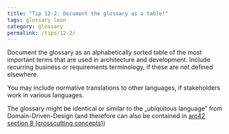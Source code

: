 ```yaml
---
title: "Tip 12-2: Document the glossary as a table!"
tags: glossary lean
category: glossary
permalink: /tips/12-2/
---
```

Document the glossary as an alphabetically sorted table of the most important terms
that are used in architecture and development. Include recurring business or requirements
terminology, if these are not defined elsewhere.

You may include normative translations to other languages, if stakeholders work
in various languages.

The glossary might be identical or similar to the „ubiquitous language“ from
Domain-Driven-Design (and therefore can also be contained in
  [arc42 section 8 (crosscutting concepts)](/section-8))

